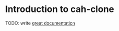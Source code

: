 # Introduction to cah-clone

TODO: write [great documentation](http://jacobian.org/writing/what-to-write/)
